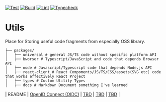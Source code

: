 [![Test](https://github.com/ryota-murakami/utils/actions/workflows/test.yml/badge.svg)](https://github.com/ryota-murakami/utils/actions/workflows/test.yml)
[![Build](https://github.com/ryota-murakami/utils/actions/workflows/build.yml/badge.svg)](https://github.com/ryota-murakami/utils/actions/workflows/build.yml)
[![Lint](https://github.com/ryota-murakami/utils/actions/workflows/lint.yml/badge.svg)](https://github.com/ryota-murakami/utils/actions/workflows/lint.yml)
[![Typecheck](https://github.com/ryota-murakami/utils/actions/workflows/typecheck.yml/badge.svg)](https://github.com/ryota-murakami/utils/actions/workflows/typecheck.yml)

# Utils

Place for Storing useful code fragments from especially OSS library.

```
├── packages/
│   ├── universal # general JS/TS code without specific platform API
│   ├── bworser # Typescript/JavaScript and code that depends Browser API
│   ├── node # Javascript/Typescript code that depends Node.js API
│   ├── react-client # React Compoments/JS/TS/CSS/assets(SVG etc) code that works effectively React Project
│   ├── types # Custom Utility Types
│   ├── docs # Markdown Document something I've learned
```



| README | [OpenID Connect (OIDC)](./packages/docs/OIDC.md) | [TBD](TBD.md) | [TBD](TBD.md) | [TBD](TBD.md) |

